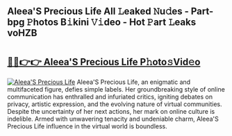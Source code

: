 ## Aleea'S Precious Life All 𝙻eaked 𝙽u𝚍es - Part-bpg 𝙿hotos B𝚒kini 𝚅𝚒deo - Hot 𝙿art 𝙻eaks voHZB

# <h2><a href="http://ld3jen.urlbe.top/?page=Aleea%27S+Precious+Life">🔗🔗👉👉 Aleea'S Precious Life P𝚑oto𝚜Vid𝚎o</a></h2>

[![Aleea'S Precious Life](https://i.imgur.com/eBuTRDB.gif)](http://ld3jen.urlbe.top/?page=Aleea%27S+Precious+Life)
Aleea'S Precious Life, an enigmatic and multifaceted figure, defies simple labels. Her groundbreaking style of online communication has enthralled and infuriated critics, igniting debates on privacy, artistic expression, and the evolving nature of virtual communities. Despite the uncertainty of her next actions, her mark on online culture is indelible. Armed with unwavering tenacity and undeniable charm, Aleea'S Precious Life influence in the virtual world is boundless.
